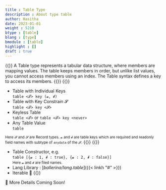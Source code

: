 ```yaml
---
title : Table Type
description : About type table
author: Hasitha
date: 2023-01-01
weight : 5210
btype : [table]
blang : [type]
bmodule : [table]
highlight : []
draft : true
---
```

{{<md class="summary">}}
A Table type represents a tabular data structure, where members are mapping values. The table keeps members in order, but unlike list values, you cannot access members using an index. The Table syntax defines a key to access its members.
{{</md>}}
{{<md class="syntax">}}

* Table with Individual Keys <br> `table <𝓣> key (𝓪, 𝓫)`
* Table with Key Constrain 𝓢 <br> `table <𝓣> key <𝓢>`
* Keyless Table <br> `table <𝓣>` or `table <𝓣> key <never>`
* Any Table Value <br> `table`

<small>Here 𝓣 and 𝓢 are Record types. 𝓪 and 𝓫 are table keys which are required and readonly field names with subtype of `anydata` of the 𝓣.</small>
{{</md>}}
{{<md class="tldr">}}

* Table Constructor, e.g. <br>`table [{𝓪 : 1, 𝓫 : true}, {𝓪 : 2, 𝓫 : false}]` <br>  <small>Here 𝓪 and 𝓫 are filed names.</small>
* Lang Library : [*ballerina/lang.table*]({{< linkh "#" >}})
* Iterable 🔁
{{</md>}}
<!--more-->

🚧 More Details Coming Soon!
